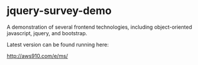 # jquery-survey-demo

A demonstration of several frontend technologies, including object-oriented javascript, jquery, and bootstrap.

Latest version can be found running here:

http://aws910.com/e/ms/

